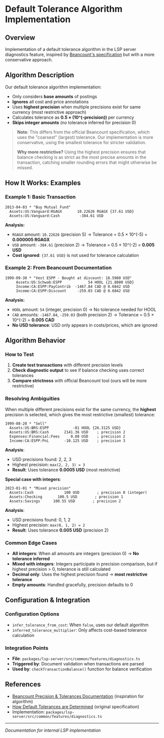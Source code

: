 # Default Tolerance Algorithm Implementation

## Overview

Implementation of a default tolerance algorithm in the LSP server diagnostics feature, inspired by [Beancount's specification](https://beancount.github.io/docs/precision_tolerances.html#how-default-tolerances-are-determined) but with a more conservative approach.

## Algorithm Description

Our default tolerance algorithm implementation:

- Only considers **base amounts** of postings  
- **Ignores** all cost and price annotations
- Uses **highest precision** when multiple precisions exist for same currency (most restrictive approach)
- Calculates tolerance as **0.5 × (10^(-precision))** per currency  
- **Skips integer amounts** (no tolerance inferred for precision 0)

> **Note**: This differs from the official Beancount specification, which uses the "coarsest" (largest) tolerance. Our implementation is more conservative, using the smallest tolerance for stricter validation.
> 
> **Why more restrictive?** Using the highest precision ensures that balance checking is as strict as the most precise amounts in the transaction, catching smaller rounding errors that might otherwise be missed.


## How It Works: Examples

### Example 1: Basic Transaction
```beancount
2013-04-03 * "Buy Mutual Fund"
  Assets:US:Vanguard:RGAGX       10.22626 RGAGX {37.61 USD}
  Assets:US:Vanguard:Cash         -384.61 USD
```

**Analysis:**
- `RGAGX` amount: `10.22626` (precision 5) → Tolerance = 0.5 × 10^(-5) = **0.000005 RGAGX**
- `USD` amount: `-384.61` (precision 2) → Tolerance = 0.5 × 10^(-2) = **0.005 USD**
- **Cost ignored**: `{37.61 USD}` is not used for tolerance calculation

### Example 2: From Beancount Documentation
```beancount
1999-09-30 * "Vest ESPP - Bought at discount: 18.5980 USD"
     Assets:US:Schwab:ESPP            54 HOOL {21.8800 USD}
     Income:CA:ESPP:PayContrib  -1467.84 CAD @ 0.6842 USD
     Income:CA:ESPP:Discount     -259.03 CAD @ 0.6842 USD
```

**Analysis:**
- `HOOL` amount: `54` (integer, precision 0) → No tolerance needed for HOOL
- `CAD` amounts: `-1467.84`, `-259.03` (both precision 2) → Tolerance = 0.5 × 10^(-2) = **0.005 CAD**
- **No USD tolerance**: USD only appears in costs/prices, which are ignored

## Algorithm Behavior

### How to Test

1. **Create test transactions** with different precision levels
2. **Check diagnostic output** to see if balance checking uses correct tolerances
3. **Compare strictness** with official Beancount tool (ours will be more restrictive)

### Resolving Ambiguities

When multiple different precisions exist for the same currency, the **highest** precision is selected, which gives the most restrictive (smallest) tolerance:

```beancount
1999-08-20 * "Sell"
  Assets:US:BRS:ESPP           -81 HOOL {26.3125 USD}
  Assets:US:BRS:Cash       2141.36 USD    ; precision 2
  Expenses:Financial:Fees     0.08 USD    ; precision 2
  Income:CA:ESPP:PnL       -10.125 USD    ; precision 3
```

**Analysis**: 
- USD precisions found: 2, 2, 3
- Highest precision: `max(2, 2, 3) = 3`
- **Result**: Uses tolerance **0.0005 USD** (most restrictive)

**Special case with integers**:
```beancount
2023-01-01 * "Mixed precision"
  Assets:Cash              100 USD        ; precision 0 (integer)
  Assets:Checking       100.5 USD        ; precision 1
  Assets:Savings      100.55 USD        ; precision 2
```

**Analysis**:
- USD precisions found: 0, 1, 2  
- Highest precision: `max(0, 1, 2) = 2`
- **Result**: Uses tolerance **0.005 USD** (precision 2)

### Common Edge Cases

- **All integers**: When all amounts are integers (precision 0) → **No tolerance inferred**
- **Mixed with integers**: Integers participate in precision comparison, but if highest precision > 0, tolerance is still calculated
- **Decimal only**: Uses the highest precision found → **most restrictive tolerance**
- **Empty amounts**: Handled gracefully, precision defaults to 0

## Configuration & Integration

### Configuration Options

- `infer_tolerance_from_cost`: When `false`, uses our default algorithm
- `inferred_tolerance_multiplier`: Only affects cost-based tolerance calculation

### Integration Points

- **File**: `packages/lsp-server/src/common/features/diagnostics.ts`
- **Triggered by**: Document validation when transactions are parsed
- **Used by**: `checkTransactionBalance()` function for balance verification

## References

- [Beancount Precision & Tolerances Documentation](https://beancount.github.io/docs/precision_tolerances.html) (inspiration for algorithm)
- [How Default Tolerances are Determined](https://beancount.github.io/docs/precision_tolerances.html#how-default-tolerances-are-determined) (original specification)
- Implementation: `packages/lsp-server/src/common/features/diagnostics.ts`

---

*Documentation for internal LSP implementation* 